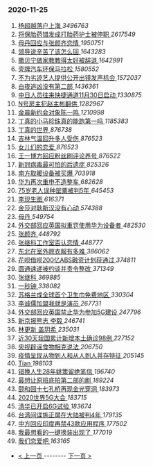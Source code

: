 ### 2020-11-25 
1. [ 杨超越落户上海 ](https://s.weibo.com/weibo?q=%23%E6%9D%A8%E8%B6%85%E8%B6%8A%E8%90%BD%E6%88%B7%E4%B8%8A%E6%B5%B7%23&Refer=top) *3496763*
1. [ 将保胎药错发成打胎药护士被停职 ](https://s.weibo.com/weibo?q=%23%E5%B0%86%E4%BF%9D%E8%83%8E%E8%8D%AF%E9%94%99%E5%8F%91%E6%88%90%E6%89%93%E8%83%8E%E8%8D%AF%E6%8A%A4%E5%A3%AB%E8%A2%AB%E5%81%9C%E8%81%8C%23&Refer=top) *2617549*
1. [ 母丹回应与张颜齐恋情 ](https://s.weibo.com/weibo?q=%23%E6%AF%8D%E4%B8%B9%E5%9B%9E%E5%BA%94%E4%B8%8E%E5%BC%A0%E9%A2%9C%E9%BD%90%E6%81%8B%E6%83%85%23&Refer=top) *1950751*
1. [ 领导说辛苦了该怎么回 ](https://s.weibo.com/weibo?q=%23%E9%A2%86%E5%AF%BC%E8%AF%B4%E8%BE%9B%E8%8B%A6%E4%BA%86%E8%AF%A5%E6%80%8E%E4%B9%88%E5%9B%9E%23&Refer=top) *1643283*
1. [ 撒贝宁做家教教得太好被辞退 ](https://s.weibo.com/weibo?q=%23%E6%92%92%E8%B4%9D%E5%AE%81%E5%81%9A%E5%AE%B6%E6%95%99%E6%95%99%E5%BE%97%E5%A4%AA%E5%A5%BD%E8%A2%AB%E8%BE%9E%E9%80%80%23&Refer=top) *1642991*
1. [ 壳牌汽车环保马拉松 ](https://s.weibo.com/weibo?q=%23%E5%A3%B3%E7%89%8C%E6%B1%BD%E8%BD%A6%E7%8E%AF%E4%BF%9D%E9%A9%AC%E6%8B%89%E6%9D%BE%23&topic_ad=1&Refer=top) *1580552*
1. [ 不为劣迹艺人提供公开出镜发声机会 ](https://s.weibo.com/weibo?q=%23%E4%B8%8D%E4%B8%BA%E5%8A%A3%E8%BF%B9%E8%89%BA%E4%BA%BA%E6%8F%90%E4%BE%9B%E5%85%AC%E5%BC%80%E5%87%BA%E9%95%9C%E5%8F%91%E5%A3%B0%E6%9C%BA%E4%BC%9A%23&Refer=top) *1572037*
1. [ 白夜追凶没有第二部 ](https://s.weibo.com/weibo?q=%23%E7%99%BD%E5%A4%9C%E8%BF%BD%E5%87%B6%E6%B2%A1%E6%9C%89%E7%AC%AC%E4%BA%8C%E9%83%A8%23&Refer=top) *1436361*
1. [ 中日人员往来快捷通道11月30日启动 ](https://s.weibo.com/weibo?q=%23%E4%B8%AD%E6%97%A5%E4%BA%BA%E5%91%98%E5%BE%80%E6%9D%A5%E5%BF%AB%E6%8D%B7%E9%80%9A%E9%81%9311%E6%9C%8830%E6%97%A5%E5%90%AF%E5%8A%A8%23&Refer=top) *1330875*
1. [ N号房主犯赵主彬翻供 ](https://s.weibo.com/weibo?q=N%E5%8F%B7%E6%88%BF%E4%B8%BB%E7%8A%AF%E8%B5%B5%E4%B8%BB%E5%BD%AC%E7%BF%BB%E4%BE%9B&Refer=top) *1282967*
1. [ 金晨新约会对象陈一鸣 ](https://s.weibo.com/weibo?q=%23%E9%87%91%E6%99%A8%E6%96%B0%E7%BA%A6%E4%BC%9A%E5%AF%B9%E8%B1%A1%E9%99%88%E4%B8%80%E9%B8%A3%23&Refer=top) *1210998*
1. [ 丁真的小马珍珠真的能跑第一吗 ](https://s.weibo.com/weibo?q=%23%E4%B8%81%E7%9C%9F%E7%9A%84%E5%B0%8F%E9%A9%AC%E7%8F%8D%E7%8F%A0%E7%9C%9F%E7%9A%84%E8%83%BD%E8%B7%91%E7%AC%AC%E4%B8%80%E5%90%97%23&Refer=top) *1185383*
1. [ 丁真的世界 ](https://s.weibo.com/weibo?q=%23%E4%B8%81%E7%9C%9F%E7%9A%84%E4%B8%96%E7%95%8C%23&Refer=top) *876738*
1. [ 吉林气温回升多人受伤 ](https://s.weibo.com/weibo?q=%23%E5%90%89%E6%9E%97%E6%B0%94%E6%B8%A9%E5%9B%9E%E5%8D%87%E5%A4%9A%E4%BA%BA%E5%8F%97%E4%BC%A4%23&Refer=top) *876523*
1. [ 女儿们的恋爱 ](https://s.weibo.com/weibo?q=%E5%A5%B3%E5%84%BF%E4%BB%AC%E7%9A%84%E6%81%8B%E7%88%B1&Refer=top) *876523*
1. [ 王一博方回应粉丝刷评论养号 ](https://s.weibo.com/weibo?q=%23%E7%8E%8B%E4%B8%80%E5%8D%9A%E6%96%B9%E5%9B%9E%E5%BA%94%E7%B2%89%E4%B8%9D%E5%88%B7%E8%AF%84%E8%AE%BA%E5%85%BB%E5%8F%B7%23&Refer=top) *876522*
1. [ 新冠病毒最可怕的后遗症 ](https://s.weibo.com/weibo?q=%23%E6%96%B0%E5%86%A0%E7%97%85%E6%AF%92%E6%9C%80%E5%8F%AF%E6%80%95%E7%9A%84%E5%90%8E%E9%81%97%E7%97%87%23&Refer=top) *825326*
1. [ 南方取暖设备被买爆 ](https://s.weibo.com/weibo?q=%23%E5%8D%97%E6%96%B9%E5%8F%96%E6%9A%96%E8%AE%BE%E5%A4%87%E8%A2%AB%E4%B9%B0%E7%88%86%23&Refer=top) *703918*
1. [ 华为再次重申不造整车 ](https://s.weibo.com/weibo?q=%23%E5%8D%8E%E4%B8%BA%E5%86%8D%E6%AC%A1%E9%87%8D%E7%94%B3%E4%B8%8D%E9%80%A0%E6%95%B4%E8%BD%A6%23&Refer=top) *682628*
1. [ 75岁老人误种罂粟被判5年 ](https://s.weibo.com/weibo?q=%2375%E5%B2%81%E8%80%81%E4%BA%BA%E8%AF%AF%E7%A7%8D%E7%BD%82%E7%B2%9F%E8%A2%AB%E5%88%A45%E5%B9%B4%23&Refer=top) *645453*
1. [ 李现生图 ](https://s.weibo.com/weibo?q=%23%E6%9D%8E%E7%8E%B0%E7%94%9F%E5%9B%BE%23&Refer=top) *616371*
1. [ 金莎对耿斯汉没有心动 ](https://s.weibo.com/weibo?q=%23%E9%87%91%E8%8E%8E%E5%AF%B9%E8%80%BF%E6%96%AF%E6%B1%89%E6%B2%A1%E6%9C%89%E5%BF%83%E5%8A%A8%23&Refer=top) *574388*
1. [ 母丹 ](https://s.weibo.com/weibo?q=%E6%AF%8D%E4%B8%B9&Refer=top) *549754*
1. [ 外交部回应英国拟重罚使用华为设备者 ](https://s.weibo.com/weibo?q=%23%E5%A4%96%E4%BA%A4%E9%83%A8%E5%9B%9E%E5%BA%94%E8%8B%B1%E5%9B%BD%E6%8B%9F%E9%87%8D%E7%BD%9A%E4%BD%BF%E7%94%A8%E5%8D%8E%E4%B8%BA%E8%AE%BE%E5%A4%87%E8%80%85%23&Refer=top) *482530*
1. [ 张颜齐 ](https://s.weibo.com/weibo?q=%E5%BC%A0%E9%A2%9C%E9%BD%90&Refer=top) *448792*
1. [ 张继科工作室否认恋情 ](https://s.weibo.com/weibo?q=%E5%BC%A0%E7%BB%A7%E7%A7%91%E5%B7%A5%E4%BD%9C%E5%AE%A4%E5%90%A6%E8%AE%A4%E6%81%8B%E6%83%85&Refer=top) *448777*
1. [ 东北在室外晾衣服有多难 ](https://s.weibo.com/weibo?q=%23%E4%B8%9C%E5%8C%97%E5%9C%A8%E5%AE%A4%E5%A4%96%E6%99%BE%E8%A1%A3%E6%9C%8D%E6%9C%89%E5%A4%9A%E9%9A%BE%23&Refer=top) *386062*
1. [ 花呗借呗200亿ABS融资计划获通过 ](https://s.weibo.com/weibo?q=%23%E8%8A%B1%E5%91%97%E5%80%9F%E5%91%97200%E4%BA%BFABS%E8%9E%8D%E8%B5%84%E8%AE%A1%E5%88%92%E8%8E%B7%E9%80%9A%E8%BF%87%23&Refer=top) *374811*
1. [ 圆通速递被约谈并责令整改 ](https://s.weibo.com/weibo?q=%23%E5%9C%86%E9%80%9A%E9%80%9F%E9%80%92%E8%A2%AB%E7%BA%A6%E8%B0%88%E5%B9%B6%E8%B4%A3%E4%BB%A4%E6%95%B4%E6%94%B9%23&Refer=top) *371349*
1. [ 张继科 ](https://s.weibo.com/weibo?q=%E5%BC%A0%E7%BB%A7%E7%A7%91&Refer=top) *369885*
1. [ 一秒钟 ](https://s.weibo.com/weibo?q=%E4%B8%80%E7%A7%92%E9%92%9F&Refer=top) *338082*
1. [ 苏格兰成全球首个卫生巾免费地区 ](https://s.weibo.com/weibo?q=%E8%8B%8F%E6%A0%BC%E5%85%B0%E6%88%90%E5%85%A8%E7%90%83%E9%A6%96%E4%B8%AA%E5%8D%AB%E7%94%9F%E5%B7%BE%E5%85%8D%E8%B4%B9%E5%9C%B0%E5%8C%BA&Refer=top) *330304*
1. [ 李诚儒加盟我就是演员 ](https://s.weibo.com/weibo?q=%23%E6%9D%8E%E8%AF%9A%E5%84%92%E5%8A%A0%E7%9B%9F%E6%88%91%E5%B0%B1%E6%98%AF%E6%BC%94%E5%91%98%23&Refer=top) *267731*
1. [ 外交部回应英国禁止华为参加5G建设 ](https://s.weibo.com/weibo?q=%23%E5%A4%96%E4%BA%A4%E9%83%A8%E5%9B%9E%E5%BA%94%E8%8B%B1%E5%9B%BD%E7%A6%81%E6%AD%A2%E5%8D%8E%E4%B8%BA%E5%8F%82%E5%8A%A05G%E5%BB%BA%E8%AE%BE%23&Refer=top) *247796*
1. [ 新京报熊志 李毅 ](https://s.weibo.com/weibo?q=%E6%96%B0%E4%BA%AC%E6%8A%A5%E7%86%8A%E5%BF%97%20%E6%9D%8E%E6%AF%85&Refer=top) *246741*
1. [ 林更新 盖玥希 ](https://s.weibo.com/weibo?q=%E6%9E%97%E6%9B%B4%E6%96%B0%20%E7%9B%96%E7%8E%A5%E5%B8%8C&Refer=top) *235031*
1. [ 近30天我国累计新增本土确诊98例 ](https://s.weibo.com/weibo?q=%23%E8%BF%9130%E5%A4%A9%E6%88%91%E5%9B%BD%E7%B4%AF%E8%AE%A1%E6%96%B0%E5%A2%9E%E6%9C%AC%E5%9C%9F%E7%A1%AE%E8%AF%8A98%E4%BE%8B%23&Refer=top) *227152*
1. [ 央视辟谣食物相克说法 ](https://s.weibo.com/weibo?q=%23%E5%A4%AE%E8%A7%86%E8%BE%9F%E8%B0%A3%E9%A3%9F%E7%89%A9%E7%9B%B8%E5%85%8B%E8%AF%B4%E6%B3%95%23&Refer=top) *206750*
1. [ 疫情呈现从物到人和从人到人并存特征 ](https://s.weibo.com/weibo?q=%23%E7%96%AB%E6%83%85%E5%91%88%E7%8E%B0%E4%BB%8E%E7%89%A9%E5%88%B0%E4%BA%BA%E5%92%8C%E4%BB%8E%E4%BA%BA%E5%88%B0%E4%BA%BA%E5%B9%B6%E5%AD%98%E7%89%B9%E5%BE%81%23&Refer=top) *205145*
1. [ Tian ](https://s.weibo.com/weibo?q=Tian&Refer=top) *198103*
1. [ 错换人生28年姚策留绝笔信 ](https://s.weibo.com/weibo?q=%E9%94%99%E6%8D%A2%E4%BA%BA%E7%94%9F28%E5%B9%B4%E5%A7%9A%E7%AD%96%E7%95%99%E7%BB%9D%E7%AC%94%E4%BF%A1&Refer=top) *196740*
1. [ 最想让原班底拍第二部的剧 ](https://s.weibo.com/weibo?q=%23%E6%9C%80%E6%83%B3%E8%AE%A9%E5%8E%9F%E7%8F%AD%E5%BA%95%E6%8B%8D%E7%AC%AC%E4%BA%8C%E9%83%A8%E7%9A%84%E5%89%A7%23&Refer=top) *189224*
1. [ 颐和园十七孔桥再现金光穿洞 ](https://s.weibo.com/weibo?q=%23%E9%A2%90%E5%92%8C%E5%9B%AD%E5%8D%81%E4%B8%83%E5%AD%94%E6%A1%A5%E5%86%8D%E7%8E%B0%E9%87%91%E5%85%89%E7%A9%BF%E6%B4%9E%23&Refer=top) *183973*
1. [ 2020世界5G大会 ](https://s.weibo.com/weibo?q=%232020%E4%B8%96%E7%95%8C5G%E5%A4%A7%E4%BC%9A%23&Refer=top) *183715*
1. [ 清华已开启6G试验 ](https://s.weibo.com/weibo?q=%23%E6%B8%85%E5%8D%8E%E5%B7%B2%E5%BC%80%E5%90%AF6G%E8%AF%95%E9%AA%8C%23&Refer=top) *183674*
1. [ 台湾间谍施正屏在大陆被判4年 ](https://s.weibo.com/weibo?q=%23%E5%8F%B0%E6%B9%BE%E9%97%B4%E8%B0%8D%E6%96%BD%E6%AD%A3%E5%B1%8F%E5%9C%A8%E5%A4%A7%E9%99%86%E8%A2%AB%E5%88%A44%E5%B9%B4%23&Refer=top) *179135*
1. [ 中方回应印度再禁43款应用程序 ](https://s.weibo.com/weibo?q=%23%E4%B8%AD%E6%96%B9%E5%9B%9E%E5%BA%94%E5%8D%B0%E5%BA%A6%E5%86%8D%E7%A6%8143%E6%AC%BE%E5%BA%94%E7%94%A8%E7%A8%8B%E5%BA%8F%23&Refer=top) *177502*
1. [ 我最想看的一键换装出现了 ](https://s.weibo.com/weibo?q=%23%E6%88%91%E6%9C%80%E6%83%B3%E7%9C%8B%E7%9A%84%E4%B8%80%E9%94%AE%E6%8D%A2%E8%A3%85%E5%87%BA%E7%8E%B0%E4%BA%86%23&Refer=top) *177019*
1. [ 我们恋爱吧 ](https://s.weibo.com/weibo?q=%E6%88%91%E4%BB%AC%E6%81%8B%E7%88%B1%E5%90%A7&Refer=top) *163165* 

- [ < 上一页 ](https://github.com/able8/weibo-hot-record/blob/master/2020-11-24.md) -------- [ 下一页 > ](https://github.com/able8/weibo-hot-record/blob/master/2020-11-26.md)